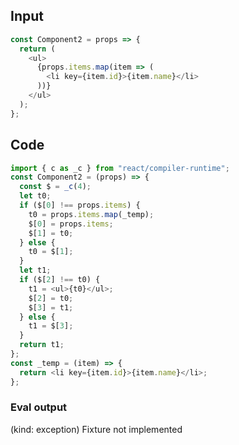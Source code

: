 
## Input

```javascript
const Component2 = props => {
  return (
    <ul>
      {props.items.map(item => (
        <li key={item.id}>{item.name}</li>
      ))}
    </ul>
  );
};

```

## Code

```javascript
import { c as _c } from "react/compiler-runtime";
const Component2 = (props) => {
  const $ = _c(4);
  let t0;
  if ($[0] !== props.items) {
    t0 = props.items.map(_temp);
    $[0] = props.items;
    $[1] = t0;
  } else {
    t0 = $[1];
  }
  let t1;
  if ($[2] !== t0) {
    t1 = <ul>{t0}</ul>;
    $[2] = t0;
    $[3] = t1;
  } else {
    t1 = $[3];
  }
  return t1;
};
const _temp = (item) => {
  return <li key={item.id}>{item.name}</li>;
};

```
      
### Eval output
(kind: exception) Fixture not implemented